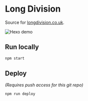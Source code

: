 # Long Division

Source for [longdivision.co.uk](https://www.longdivision.co.uk).

![Hexo demo](themes/hexo-theme-marlow/resources/demo.gif)

## Run locally

```sh
npm start
```

## Deploy

_(Requires push access for this git repo)_

```sh
npm run deploy
```
